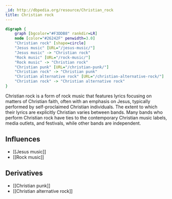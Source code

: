 ```yaml
---
_id: http://dbpedia.org/resource/Christian_rock
title: Christian rock
---
```


```dot
digraph {
	graph [bgcolor="#F3DDB8" rankdir=LR]
	node [color="#26242F" penwidth=3.0]
	"Christian rock" [shape=circle]
	"Jesus music" [URL="/jesus-music/"]
	"Jesus music" -> "Christian rock"
	"Rock music" [URL="/rock-music/"]
	"Rock music" -> "Christian rock"
	"Christian punk" [URL="/christian-punk/"]
	"Christian rock" -> "Christian punk"
	"Christian alternative rock" [URL="/christian-alternative-rock/"]
	"Christian rock" -> "Christian alternative rock"
}
```

Christian rock is a form of rock music that features lyrics focusing on matters of Christian faith, often with an emphasis on Jesus, typically performed by self-proclaimed Christian individuals. The extent to which their lyrics are explicitly Christian varies between bands. Many bands who perform Christian rock have ties to the contemporary Christian music labels, media outlets, and festivals, while other bands are independent.

## Influences
- [[Jesus music]]
- [[Rock music]]

## Derivatives
- [[Christian punk]]
- [[Christian alternative rock]]
